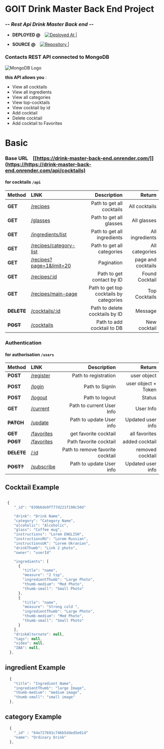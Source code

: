 # GOIT Drink Master Back End Project

### _-- Rest Api Drink Master Back end --_

- **DEPLOYED @** &ensp; [![Deployed At | ](https://i.ibb.co/zG6DGXq/render-logo-818-C47-ACCA-seeklogo-com.png)](https://nodejs-restapi-g9eb.onrender.com/api/cocktails) &ensp; &ensp;

- **SOURCE @**  &ensp; [![Repository |](https://i.ibb.co/j3TLp8G/github-logo-vector.png)](https://github.com/NovicovMykhailo/drink-master-backend) &ensp; &ensp; 

### Contacts REST API connected to MongoDB

![MongoDB Logo](https://i.ibb.co/Ht5xNDz/Mongo-db-logo-1.png)

**this API allows you** :

- View all cocktails
- View all ingredients
- View all categories
- View top-cocktails
- View cocktail by id
- Add cocktail
- Delete cocktail
- Add cocktail to Favorites

# Basic 

### Base URL &ensp; [[https://drink-master-back-end.onrender.com/]](https://https://drink-master-back-end.onrender.com/api/cocktails)

#### for cocktails `/api`

| Method | LINK | Description | Return |
| :-- | :-- | --: | --: |
| **GET** | [/recipes](https://nodejs-restapi-g9eb.onrender.com/api/cocktails) | Path to get all cocktails | All cocktails |
| **GET** | [/glasses](https://nodejs-restapi-g9eb.onrender.com/api/cocktails) | Path to get all glasses | All glasses |
| **GET** | [/ingredients/list](https://nodejs-restapi-g9eb.onrender.com/api/ingredients) | Path to get all ingredients | All ingredients |
| **GET** | [/recipes/category-list](https://nodejs-restapi-g9eb.onrender.com/api/categories) | Path to get all categories | All categories |
| **GET** | [/recipes?page=1&limit=20](https://nodejs-restapi-g9eb.onrender.com/api/cocktails?page=1&limit=9) | Pagination | page and cocktails |
| **GET** | [/recipes/:id](https://nodejs-restapi-g9eb.onrender.com/api/contacts/:id) | Path to get contact by ID | Found Cocktail |
| **GET** | [/recipes/main-page](https://nodejs-restapi-g9eb.onrender.com/api/top-cocktails) | Path to get top cocktails by categories | Top Cocktails |
|~~**DELETE**~~| [/cocktails/:id](https://nodejs-restapi-g9eb.onrender.com/api/cocktails/:id) | Path to delete cocktails by ID | Message |
| ~~**POST**~~ | [/cocktails](https://nodejs-restapi-g9eb.onrender.com/api/cocktails) | Path to add cocktail to DB | New cocktail |

<!-- 
filters by: categories: All || one
filters by: ingredients: null || one
filters by querry: null || filtered
 -->

### Authentication

#### for authorisation `/users`

| Method | LINK | Description | Return |
| :-- | :-- | --: | --: |
| **POST** | [/register](https://nodejs-restapi-g9eb.onrender.com/users/register) | Path to registration | user object |
| **POST** | [/login](https://nodejs-restapi-g9eb.onrender.com/users/login) | Path to SignIn | user object + Token |
| **POST** | [/logout](https://nodejs-restapi-g9eb.onrender.com/users/logout) | Path to logout | Status |
| **GET**  | [/current](https://nodejs-restapi-g9eb.onrender.com/users/current) | Path to current User Info | User Info |
| ~~**PATCH**~~ | [/update](https://nodejs-restapi-g9eb.onrender.com/users/update) | Path to update User info | Updated user info |
| ~~**GET**~~ | [/favorites](https://nodejs-restapi-g9eb.onrender.com/users/favorites) | get favorite cocktail | all favorites | |
|~~**POST**~~ | [/favorites](https://nodejs-restapi-g9eb.onrender.com/users/favorites) | Path favorite cocktail | added  cocktail | |
| ~~**DELETE**~~ | [/:id](https://nodejs-restapi-g9eb.onrender.com/users/favorite/:id) | Path to remove favorite cocktail | removed cocktail | |
| ~~**POST?**~~ | [/subscribe](https://nodejs-restapi-g9eb.onrender.com/users/update) | Path to update User info | Updated user info |


## Cocktail Example 

```js

 {
    "_id": "639b6de9ff77d221f190c50d"

    "drink": "Drink Name",
    "category": "Category Name",
    "alcoholic": "Alcoholic",
    "glass": "Coffee mug",
    "instructions": "Lorem ENGLISH",
    "instructionsRU": "Lorem Russian",
    "instructionsUK": "Lorem Ukranian",
    "drinkThumb": "Link 2 photo",
    "owner": "userId"

    "ingredients": [
      {
        "title": "name",
        "measure": "2 tsp",
        "ingredientThumb": "Large Photo",
        "thumb-medium": "Med Photo",
        "thumb-small": "Small Photo"
      },
      {
        "title": "name",
        "measure": "Strong cold ",
        "ingredientThumb": "Large Photo",
        "thumb-medium": "Med Photo",
        "thumb-small": "Small Photo"
      }
    ],
    "drinkAlternate": null,
    "tags": null,
    "video": null,
    "IBA": null,
  },

```


## ingredient Example 
```js
  {
    "title": "Ingredient Name",
    "ingredientThumb": "large Image",
    "thumb-medium": "medium image",
    "thumb-small": "small image"
  },

```

## category Example 
```js
  {
    "_id" : "64e727691c746b5dded5e01d"
    "name": "Ordinary Drink"
  },

```
<!--USER:  Email; Password; avatar ; name-->

